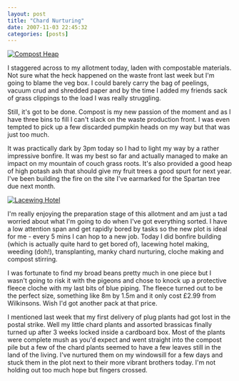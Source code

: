 ```yaml
---
layout: post
title: "Chard Nurturing"
date: 2007-11-03 22:45:32
categories: [posts]
---
```


[![Compost Heap](http://farm3.static.flickr.com/2108/1775526896_426225df3c_m.jpg)](http://www.flickr.com/photos/warriorwomen/1775526896/)

I staggered across to my allotment today, laden with compostable materials. Not sure what the heck happened on the waste front last week but I'm going to blame the veg box. I could barely carry the bag of peelings, vacuum crud and shredded paper and by the time I added my friends sack of grass clippings to the load I was really struggling.

Still, it's got to be done. Compost is my new passion of the moment and as I have three bins to fill I can't slack on the waste production front. I was even tempted to pick up a few discarded pumpkin heads on my way but that was just too much.

It was practically dark by 3pm today so I had to light my way by a rather impressive bonfire. It was my best so far and actually managed to make an impact on my mountain of couch grass roots. It's also provided a good heap of high potash ash that should give my fruit trees a good spurt for next year. I've been building the fire on the site I've earmarked for the Spartan tree due next month.

[![Lacewing Hotel](http://farm3.static.flickr.com/2392/1846875685_37998b22de_m.jpg)](http://www.flickr.com/photos/warriorwomen/1846875685/)

I'm really enjoying the preparation stage of this allotment and am just a tad worried about what I'm going to do when I've got everything sorted. I have a low attention span and get rapidly bored by tasks so the new plot is ideal for me - every 5 mins I can hop to a new job. Today I did bonfire building (which is actually quite hard to get bored of), lacewing hotel making, weeding (doh!), transplanting, manky chard nurturing, cloche making and compost stirring.

I was fortunate to find my broad beans pretty much in one piece but I wasn't going to risk it with the pigeons and chose to knock up a protective fleece cloche with my last bits of blue piping. The fleece turned out to be the perfect size, something like 8m by 1.5m and it only cost £2.99 from Wilkinsons. Wish I'd got another pack at that price.

I mentioned last week that my first delivery of plug plants had got lost in the postal strike. Well my little chard plants and assorted brassicas finally turned up after 3 weeks locked inside a cardboard box. Most of the plants were complete mush as you'd expect and went straight into the compost pile but a few of the chard plants seemed to have a few leaves still in the land of the living. I've nurtured them on my windowsill for a few days and stuck them in the plot next to their more vibrant brothers today. I'm not holding out too much hope but fingers crossed.
